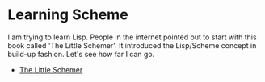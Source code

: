 # Learning Scheme

I am trying to learn Lisp. People in the internet pointed out to start with this book called 'The Little Schemer'. It introduced the Lisp/Scheme concept in build-up fashion. Let's see how far I can go.

- [The Little Schemer](./the-little-schemer/)
